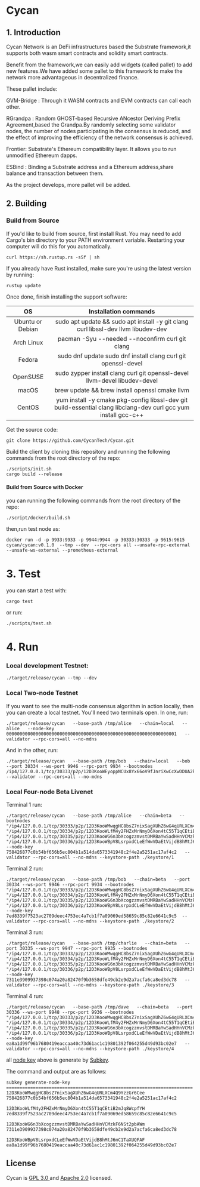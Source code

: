 # Cycan

## 1. Introduction

Cycan Network is an DeFi infrastructures  based the Substrate framework,it supports both wasm smart contracts and solidity smart contracts.

Benefit from the framework,we can easily add widgets (called pallet) to add new features.We have added some pallet to this framework to make the network more advantageous in decentralized finance.

These pallet include:

GVM-Bridge : Through it WASM contracts and EVM contracts can call each other.

RGrandpa : Random GHOST-based Recursive ANcestor Deriving Prefix Agreement,based the Grandpa.By randomly selecting some validator nodes, the number of nodes participating in the consensus is reduced, and the effect of improving the efficiency of the network consensus is achieved.

Frontier: Substrate's Ethereum compatibility layer. It allows you to run unmodified Ethereum dapps.

ESBind : Binding a Substrate address and a Ethereum address,share balance and transaction between them.

As the project develops, more pallet will be added.

## 2. Building

### Build from Source

If you'd like to build from source, first install Rust. You may need to add Cargo's bin directory to your PATH environment variable. Restarting your computer will do this for you automatically.

```
curl https://sh.rustup.rs -sSf | sh
```

If you already have Rust installed, make sure you're using the latest version by running:

```
rustup update
```

Once done, finish installing the support software:

|        OS        |                    Installation commands                     |
| :--------------: | :----------------------------------------------------------: |
| Ubuntu or Debian | sudo apt update && sudo apt install -y git clang curl libssl-dev llvm libudev-dev |
|    Arch Linux    |       pacman -Syu --needed --noconfirm curl git clang        |
|      Fedora      | sudo dnf update sudo dnf install clang curl git openssl-devel |
|     OpenSUSE     | sudo zypper install clang curl git openssl-devel llvm-devel libudev-devel |
|      macOS       |        brew update && brew install openssl cmake llvm        |
|      CentOS      | yum install -y cmake pkg-config libssl-dev git build-essential clang libclang-dev curl gcc yum install gcc-c++ |

Get the source code:

```
git clone https://github.com/CycanTech/Cycan.git
```

Build the client by cloning this repository and running the following commands from the root directory of the repo:

```
./scripts/init.sh
cargo build --release
```

#### Build from Source with Docker

you can running the following commands from the root directory of the repo:

```
./script/docker/build.sh
```

then,run test node as:

```
docker run -d -p 9933:9933 -p 9944:9944 -p 30333:30333 -p 9615:9615 cycan/cycan:v0.1.0  --tmp --dev  --rpc-cors all --unsafe-rpc-external --unsafe-ws-external --prometheus-external
```

# 3. Test

you can start a test with: 

```
cargo test
```

or run:

```
./scripts/test.sh
```

# 4. Run

### Local development Testnet:

```
./target/release/cycan --tmp --dev
```

### Local Two-node Testnet

If you want to see the multi-node consensus algorithm in action locally, then you can create a local testnet. You'll need two terminals open. In one, run:

```
./target/release/cycan   --base-path /tmp/alice   --chain=local   --alice   --node-key 0000000000000000000000000000000000000000000000000000000000000001   --validator --rpc-cors=all --no-mdns
```

And in the other, run:

```
./target/release/cycan   --base-path /tmp/bob   --chain=local   --bob   --port 30334 --ws-port 9946 --rpc-port 9934 --bootnodes /ip4/127.0.0.1/tcp/30333/p2p/12D3KooWEyoppNCUx8Yx66oV9fJnriXwCcXwDDUA2kj6vnc6iDEp   --validator --rpc-cors=all --no-mdns
```

### Local Four-node Beta Livenet

Terminal 1 run:

```
./target/release/cycan   --base-path /tmp/alice   --chain=beta   --bootnodes "/ip4/127.0.0.1/tcp/30333/p2p/12D3KooWMwqgHC8bsZ7nixSagXUhZ6wG4qURLXCm4Q9YzzGr6Cee" "/ip4/127.0.0.1/tcp/30334/p2p/12D3KooWLfM4y2FHZxMrNmyD6Xon4tC55T1qCEtiB2mJq8WcpfYH" "/ip4/127.0.0.1/tcp/30335/p2p/12D3KooWG6n3bXcogzzmvstDMRBaYwSadHHnVCMzkF6NSt2pbAWm" "/ip4/127.0.0.1/tcp/30336/p2p/12D3KooWBpV8LsrpxdCLeEfWwVDaEtVijdB8hMtJ6mC1TaXUQFAF" --node-key 758426877c0b54bf656b5ec804b1a514da6573341948c2f4e2a5251ac17af4c2   --validator --rpc-cors=all --no-mdns --keystore-path ./keystore/1
```

Terminal 2 run:

```
./target/release/cycan   --base-path /tmp/bob   --chain=beta   --port 30334 --ws-port 9946 --rpc-port 9934 --bootnodes "/ip4/127.0.0.1/tcp/30333/p2p/12D3KooWMwqgHC8bsZ7nixSagXUhZ6wG4qURLXCm4Q9YzzGr6Cee" "/ip4/127.0.0.1/tcp/30334/p2p/12D3KooWLfM4y2FHZxMrNmyD6Xon4tC55T1qCEtiB2mJq8WcpfYH" "/ip4/127.0.0.1/tcp/30335/p2p/12D3KooWG6n3bXcogzzmvstDMRBaYwSadHHnVCMzkF6NSt2pbAWm" "/ip4/127.0.0.1/tcp/30336/p2p/12D3KooWBpV8LsrpxdCLeEfWwVDaEtVijdB8hMtJ6mC1TaXUQFAF" --node-key 7ed8339f7523ac2709deec4753ec4a7cb1f7a09069ed58659c85c82e6641c9c5  --validator --rpc-cors=all --no-mdns --keystore-path ./keystore/2
```

Terminal 3 run:

```
./target/release/cycan   --base-path /tmp/charlie   --chain=beta   --port 30335 --ws-port 9947 --rpc-port 9935 --bootnodes "/ip4/127.0.0.1/tcp/30333/p2p/12D3KooWMwqgHC8bsZ7nixSagXUhZ6wG4qURLXCm4Q9YzzGr6Cee" "/ip4/127.0.0.1/tcp/30334/p2p/12D3KooWLfM4y2FHZxMrNmyD6Xon4tC55T1qCEtiB2mJq8WcpfYH" "/ip4/127.0.0.1/tcp/30335/p2p/12D3KooWG6n3bXcogzzmvstDMRBaYwSadHHnVCMzkF6NSt2pbAWm" "/ip4/127.0.0.1/tcp/30336/p2p/12D3KooWBpV8LsrpxdCLeEfWwVDaEtVijdB8hMtJ6mC1TaXUQFAF" --node-key 7311e3909937398c074a20a82470f9b3658dfe49cb2e9d2a7acfa6ca8ed3dc78   --validator --rpc-cors=all --no-mdns --keystore-path ./keystore/3
```

Terminal 4 run:

```
./target/release/cycan   --base-path /tmp/dave   --chain=beta   --port 30336 --ws-port 9948 --rpc-port 9936 --bootnodes "/ip4/127.0.0.1/tcp/30333/p2p/12D3KooWMwqgHC8bsZ7nixSagXUhZ6wG4qURLXCm4Q9YzzGr6Cee" "/ip4/127.0.0.1/tcp/30334/p2p/12D3KooWLfM4y2FHZxMrNmyD6Xon4tC55T1qCEtiB2mJq8WcpfYH" "/ip4/127.0.0.1/tcp/30335/p2p/12D3KooWG6n3bXcogzzmvstDMRBaYwSadHHnVCMzkF6NSt2pbAWm" "/ip4/127.0.0.1/tcp/30336/p2p/12D3KooWBpV8LsrpxdCLeEfWwVDaEtVijdB8hMtJ6mC1TaXUQFAF" --node-key ea8a1d99f96b7680419eaccaa40c73d61ac1c19801392f064255d49d93bc02e7   --validator --rpc-cors=all --no-mdns --keystore-path ./keystore/4
```

all [node key](https://docs.substrate.io/tutorials/v3/private-network/) above is generate by [Subkey](https://docs.substrate.io/v3/tools/subkey/).

The command and output are as follows:

```
subkey generate-node-key
======================================================================
12D3KooWMwqgHC8bsZ7nixSagXUhZ6wG4qURLXCm4Q9YzzGr6Cee
758426877c0b54bf656b5ec804b1a514da6573341948c2f4e2a5251ac17af4c2

12D3KooWLfM4y2FHZxMrNmyD6Xon4tC55T1qCEtiB2mJq8WcpfYH
7ed8339f7523ac2709deec4753ec4a7cb1f7a09069ed58659c85c82e6641c9c5

12D3KooWG6n3bXcogzzmvstDMRBaYwSadHHnVCMzkF6NSt2pbAWm
7311e3909937398c074a20a82470f9b3658dfe49cb2e9d2a7acfa6ca8ed3dc78

12D3KooWBpV8LsrpxdCLeEfWwVDaEtVijdB8hMtJ6mC1TaXUQFAF
ea8a1d99f96b7680419eaccaa40c73d61ac1c19801392f064255d49d93bc02e7
```

## License

Cycan is [GPL 3.0 ](https://github.com/CycanTech/Cycan/blob/master/LICENSE-GPL3) and [Apache 2.0](https://github.com/CycanTech/Cycan/blob/master/LICENSE-APACHE2) licensed.



